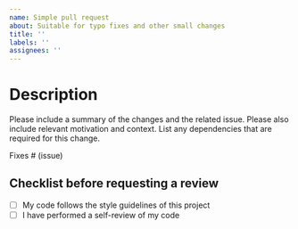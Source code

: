 ```yaml
---
name: Simple pull request
about: Suitable for typo fixes and other small changes
title: ''
labels: ''
assignees: ''
---
```


# Description

Please include a summary of the changes and the related issue. Please also include relevant motivation and context. List any dependencies that are required for this change.

Fixes # (issue)

## Checklist before requesting a review

- [ ] My code follows the style guidelines of this project
- [ ] I have performed a self-review of my code

